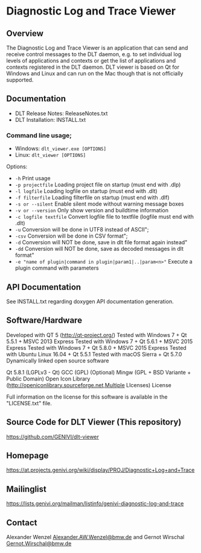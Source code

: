 # Diagnostic Log and Trace Viewer

## Overview

The Diagnostic Log and Trace Viewer is an application that can send and receive control messages to the DLT daemon, e.g. to set individual log levels of applications and contexts or get the list of applications and contexts registered in the DLT daemon. DLT viewer is based on Qt for Windows and Linux and can run on the Mac though that is not officially supported.

## Documentation

+ DLT Release Notes: ReleaseNotes.txt
+ DLT Installation: INSTALL.txt

### Command line usage;

+ Windows: `dlt_viewer.exe [OPTIONS]`
+ Linux: `dlt_viewer [OPTIONS]`

Options: 
+ `-h` Print usage
+ `-p projectfile` Loading project file on startup (must end with .dlp)
+ `-l logfile`     Loading logfile on startup (must end with .dlt)
+ `-f filterfile`  Loading filterfile on startup (must end with .dlf)
+ `-s or --silent`  Enable silent mode without warning message boxes
+ `-v or --version` Only show version and buildtime information
+ `-c logfile textfile`  Convert logfile file to textfile (logfile must end with .dlt)
+ `-u` Conversion will be done in UTF8 instead of ASCII";
+ `-csv` Conversion will be done in CSV format";
+ `-d` Conversion will NOT be done, save in dlt file format again instead"
+ `-dd` Conversion will NOT be done, save as decoded messages in dlt format"
+ `-e "name of plugin|command in plugin|param1|..|param<n>"` Execute a plugin command with <n> parameters

## API Documentation

See INSTALL.txt regarding doxygen API documentation generation.

## Software/Hardware

Developed with QT 5 (http://qt-project.org/)
Tested with Windows 7 + Qt 5.5.1 + MSVC 2013 Express
Tested with Windows 7 + Qt 5.6.1 + MSVC 2015 Express
Tested with Windows 7 + Qt 5.8.0 + MSVC 2015 Express
Tested with Ubuntu Linux 16.04 + Qt 5.5.1
Tested with macOS Sierra + Qt 5.7.0
Dynamically linked open source software

Qt 5.8.1 (LGPLv3 - Qt)
GCC (GPL)
(Optional) Mingw (GPL + BSD Variante + Public Domain)
Open Icon Library (http://openiconlibrary.sourceforge.net,Multiple LIcenses)
License

Full information on the license for this software is available in the "LICENSE.txt" file.

## Source Code for DLT Viewer (This repository)

https://github.com/GENIVI/dlt-viewer

## Homepage

https://at.projects.genivi.org/wiki/display/PROJ/Diagnostic+Log+and+Trace

## Mailinglist

https://lists.genivi.org/mailman/listinfo/genivi-diagnostic-log-and-trace

## Contact

Alexander Wenzel Alexander.AW.Wenzel@bmw.de and Gernot Wirschal Gernot.Wirschal@bmw.de
